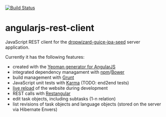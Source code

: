 [![Build Status](https://travis-ci.org/oregami/angularjs-rest-client.svg?branch=master)](https://travis-ci.org/oregami/angularjs-rest-client)

angularjs-rest-client
=====================

JavaScript REST client for the [dropwizard-guice-jpa-seed](https://github.com/oregami/dropwizard-guice-jpa-seed) server application. 

Currently it has the following features:

- created with the [Yeoman generator for AngularJS](https://github.com/yeoman/generator-angular)
- integrated dependency managament with [npm](https://www.npmjs.org/)/[Bower](http://bower.io/)
- build management with [Grunt](http://gruntjs.com/)
- JavaScript unit tests with [Karma](http://karma-runner.github.io) (TODO: end2end tests)
- [live reload](https://github.com/gruntjs/grunt-contrib-watch) of the website during development 
- REST calls with [Restangular](https://github.com/mgonto/restangular)
- edit task objects, including subtasks (1-n relation)
- list revisions of task objects and language objects (stored on the server via Hibernate Envers)
